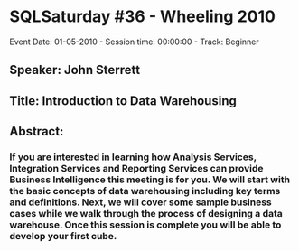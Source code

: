 # SQLSaturday #36 - Wheeling 2010
Event Date: 01-05-2010 - Session time: 00:00:00 - Track: Beginner
## Speaker: John Sterrett
## Title: Introduction to Data Warehousing
## Abstract:
### If you are interested in learning how Analysis Services, Integration Services and Reporting Services can provide Business Intelligence this meeting is for you. We will start with the basic concepts of data warehousing including key terms and definitions. Next, we will cover some sample business cases while we walk through the process of designing a data warehouse. Once this session is complete you will be able to develop your first cube.
